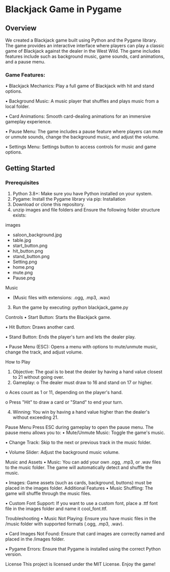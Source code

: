 # Blackjack Game in Pygame

## Overview

We created a Blackjack game built using Python and the Pygame library. The game provides an interactive interface where players can play a classic game of Blackjack against the dealer in the West Wild. The game includes features include such as background music, game sounds, card animations, and a pause menu.

### Game Features:
•	Blackjack Mechanics: Play a full game of Blackjack with hit and stand options.

•	Background Music: A music player that shuffles and plays music from a local folder.

•	Card Animations: Smooth card-dealing animations for an immersive gameplay experience.

•	Pause Menu: The game includes a pause feature where players can mute or unmute sounds, change the background music, and adjust the volume.

•	Settings Menu: Settings button to access controls for music and game options.

## Getting Started

### Prerequisites
1.	Python 3.8+: Make sure you have Python installed on your system.
2.	Pygame: Install the Pygame library via pip:
Installation
1.	Download or clone this repository.
2.	unzip images and file folders and Ensure the following folder structure exists:

images
   - saloon_background.jpg
   - table.jpg
   - start_button.png
   - hit_button.png
   - stand_button.png
   - Setting.png
   - home.png
   - mute.png
   - Pause.png

Music
   - (Music files with extensions: .ogg, .mp3, .wav)

3.	Run the game by executing:
python blackjack_game.py

Controls
•	Start Button: Starts the Blackjack game.

•	Hit Button: Draws another card.

•	Stand Button: Ends the player's turn and lets the dealer play.

•	Pause Menu (ESC): Opens a menu with options to mute/unmute music, change the track, and adjust volume.

How to Play
1.	Objective: The goal is to beat the dealer by having a hand value closest to 21 without going over.
2.	Gameplay:
o	The dealer must draw to 16 and stand on 17 or higher.

o	Aces count as 1 or 11, depending on the player's hand.

o	Press "Hit" to draw a card or "Stand" to end your turn.

4.	Winning: You win by having a hand value higher than the dealer's without exceeding 21.
   
Pause Menu
Press ESC during gameplay to open the pause menu. The pause menu allows you to:
•	Mute/Unmute Music: Toggle the game's music.

•	Change Track: Skip to the next or previous track in the music folder.

•	Volume Slider: Adjust the background music volume.

Music and Assets
•	Music: You can add your own .ogg, .mp3, or .wav files to the music folder. The game will automatically detect and shuffle the music.

•	Images: Game assets (such as cards, background, buttons) must be placed in the images folder.
Additional Features
•	Music Shuffling: The game will shuffle through the music files.

•	Custom Font Support: If you want to use a custom font, place a .ttf font file in the images folder and name it cool_font.ttf.

Troubleshooting
•	Music Not Playing: Ensure you have music files in the /music folder with supported formats (.ogg, .mp3, .wav).

•	Card Images Not Found: Ensure that card images are correctly named and placed in the /images folder.

•	Pygame Errors: Ensure that Pygame is installed using the correct Python version.

License
This project is licensed under the MIT License.
Enjoy the game!
